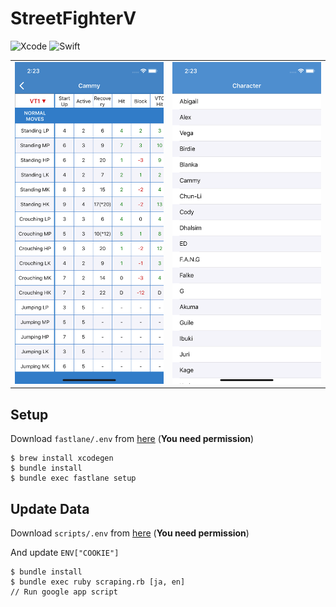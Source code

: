 # StreetFighterV

![Xcode](https://img.shields.io/badge/Xcode-11.2.1-brightgreen.svg)
![Swift](https://img.shields.io/badge/Swift-5.0-brightgreen.svg)

| | |
|---|---|
|![Frame](https://raw.githubusercontent.com/Nonchalant/StreetFighterV/master/documents/Frame.png?token=ABH4HOYPGDL3DUPAAE3RFWK43RZIE)|![Character](https://raw.githubusercontent.com/Nonchalant/StreetFighterV/master/documents/Character.png?token=ABH4HO3J7DDAJZ24FOIDQP243RZGK)|

## Setup

Download `fastlane/.env` from [here](https://github.com/Nonchalant/env/blob/master/StreetFighterV/fastlane/.env) (**You need permission**)

```
$ brew install xcodegen
$ bundle install
$ bundle exec fastlane setup
```

## Update Data

Download `scripts/.env` from [here](https://github.com/Nonchalant/env/blob/master/StreetFighterV/scripts/.env) (**You need permission**)

And update `ENV["COOKIE"]`

```
$ bundle install
$ bundle exec ruby scraping.rb [ja, en]
// Run google app script
```

